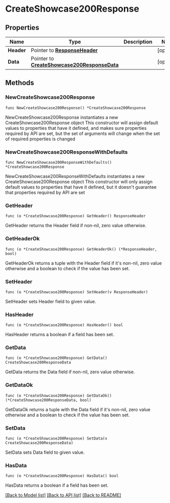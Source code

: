 # CreateShowcase200Response

## Properties

Name | Type | Description | Notes
------------ | ------------- | ------------- | -------------
**Header** | Pointer to [**ResponseHeader**](ResponseHeader.md) |  | [optional] 
**Data** | Pointer to [**CreateShowcase200ResponseData**](CreateShowcase200ResponseData.md) |  | [optional] 

## Methods

### NewCreateShowcase200Response

`func NewCreateShowcase200Response() *CreateShowcase200Response`

NewCreateShowcase200Response instantiates a new CreateShowcase200Response object
This constructor will assign default values to properties that have it defined,
and makes sure properties required by API are set, but the set of arguments
will change when the set of required properties is changed

### NewCreateShowcase200ResponseWithDefaults

`func NewCreateShowcase200ResponseWithDefaults() *CreateShowcase200Response`

NewCreateShowcase200ResponseWithDefaults instantiates a new CreateShowcase200Response object
This constructor will only assign default values to properties that have it defined,
but it doesn't guarantee that properties required by API are set

### GetHeader

`func (o *CreateShowcase200Response) GetHeader() ResponseHeader`

GetHeader returns the Header field if non-nil, zero value otherwise.

### GetHeaderOk

`func (o *CreateShowcase200Response) GetHeaderOk() (*ResponseHeader, bool)`

GetHeaderOk returns a tuple with the Header field if it's non-nil, zero value otherwise
and a boolean to check if the value has been set.

### SetHeader

`func (o *CreateShowcase200Response) SetHeader(v ResponseHeader)`

SetHeader sets Header field to given value.

### HasHeader

`func (o *CreateShowcase200Response) HasHeader() bool`

HasHeader returns a boolean if a field has been set.

### GetData

`func (o *CreateShowcase200Response) GetData() CreateShowcase200ResponseData`

GetData returns the Data field if non-nil, zero value otherwise.

### GetDataOk

`func (o *CreateShowcase200Response) GetDataOk() (*CreateShowcase200ResponseData, bool)`

GetDataOk returns a tuple with the Data field if it's non-nil, zero value otherwise
and a boolean to check if the value has been set.

### SetData

`func (o *CreateShowcase200Response) SetData(v CreateShowcase200ResponseData)`

SetData sets Data field to given value.

### HasData

`func (o *CreateShowcase200Response) HasData() bool`

HasData returns a boolean if a field has been set.


[[Back to Model list]](../README.md#documentation-for-models) [[Back to API list]](../README.md#documentation-for-api-endpoints) [[Back to README]](../README.md)


